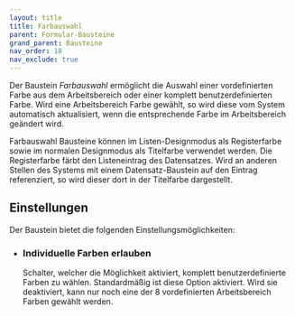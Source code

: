```yaml
---
layout: title
title: Farbauswahl
parent: Formular-Bausteine
grand_parent: Bausteine
nav_order: 18
nav_exclude: true
---
```


Der Baustein _Farbauswahl_ ermöglicht die Auswahl einer vordefinierten Farbe aus dem Arbeitsbereich oder einer komplett benutzerdefinierten Farbe. Wird eine Arbeitsbereich Farbe gewählt, so wird diese vom System automatisch aktualisiert, wenn die entsprechende Farbe im Arbeitsbereich geändert wird.

Farbauswahl Bausteine können im Listen-Designmodus als Registerfarbe sowie im normalen Designmodus als Titelfarbe verwendet werden. Die Registerfarbe färbt den Listeneintrag des Datensatzes. Wird an anderen Stellen des Systems mit einem Datensatz-Baustein auf den Eintrag referenziert, so wird dieser dort in der Titelfarbe dargestellt.

## Einstellungen

Der Baustein bietet die folgenden Einstellungsmöglichkeiten:

-   ### **Individuelle Farben erlauben**
    Schalter, welcher die Möglichkeit aktiviert, komplett benutzerdefinierte Farben zu wählen. Standardmäßig ist diese Option aktiviert. Wird sie deaktiviert, kann nur noch eine der 8 vordefinierten Arbeitsbereich Farben gewählt werden.
